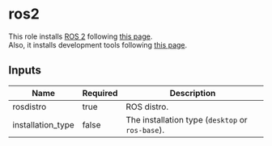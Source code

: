 # ros2

This role installs [ROS 2](http://www.ros2.org/) following [this page](https://docs.ros.org/en/galactic/Installation/Ubuntu-Install-Debians.html).  
Also, it installs development tools following [this page](https://docs.ros.org/en/galactic/Installation/Ubuntu-Development-Setup.html).

## Inputs

| Name              | Required | Description                                      |
| ----------------- | -------- | ------------------------------------------------ |
| rosdistro         | true     | ROS distro.                                      |
| installation_type | false    | The installation type (`desktop` or `ros-base`). |
